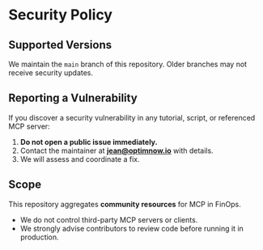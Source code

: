 # Security Policy

## Supported Versions
We maintain the `main` branch of this repository. Older branches may not receive security updates.

## Reporting a Vulnerability
If you discover a security vulnerability in any tutorial, script, or referenced MCP server:
1. **Do not open a public issue immediately.**
2. Contact the maintainer at **jean@optimnow.io** with details.
3. We will assess and coordinate a fix.

## Scope
This repository aggregates **community resources** for MCP in FinOps.
- We do not control third-party MCP servers or clients.
- We strongly advise contributors to review code before running it in production.
